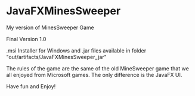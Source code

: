 # JavaFXMinesSweeper
My version of MinesSweeper Game

Final Version 1.0

.msi Installer for Windows and .jar files available in folder  "out/artifacts/JavaFXMinesSweeper_jar"

The rules of the game are the same of the old MineSweeper game that we all enjoyed from Microsoft games. The only difference is the JavaFX UI.

Have fun and Enjoy!
